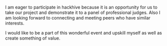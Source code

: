I am eager to participate in hackhive because it is an opportunity for us to take our project and demonstrate it to a panel of professional judges. Also I am looking forward to connecting and meeting peers who have similar interests.

I would like to be a part of this wonderful event and upskill myself as well as create something of value.